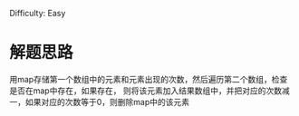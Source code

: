 Difficulty: Easy

# 解题思路
用map存储第一个数组中的元素和元素出现的次数，然后遍历第二个数组，检查是否在map中存在，如果存在，
则将该元素加入结果数组中，并把对应的次数减一，如果对应的次数等于0，则删除map中的该元素